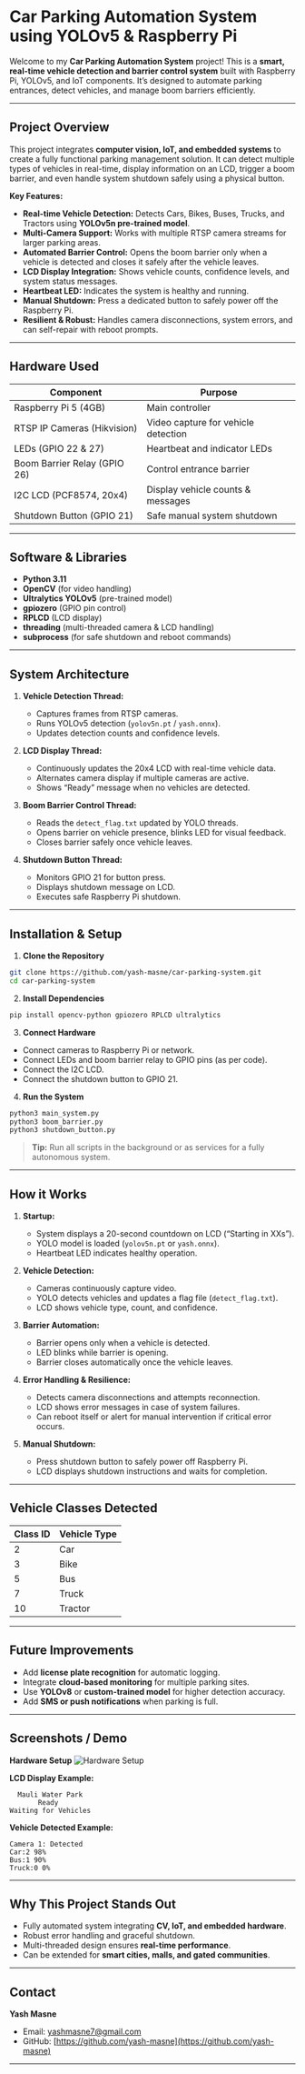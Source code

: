 # Car Parking Automation System using YOLOv5 & Raspberry Pi

Welcome to my **Car Parking Automation System** project! This is a **smart, real-time vehicle detection and barrier control system** built with Raspberry Pi, YOLOv5, and IoT components. It’s designed to automate parking entrances, detect vehicles, and manage boom barriers efficiently.

---

## **Project Overview**

This project integrates **computer vision, IoT, and embedded systems** to create a fully functional parking management solution. It can detect multiple types of vehicles in real-time, display information on an LCD, trigger a boom barrier, and even handle system shutdown safely using a physical button.

**Key Features:**

* **Real-time Vehicle Detection:** Detects Cars, Bikes, Buses, Trucks, and Tractors using **YOLOv5n pre-trained model**.
* **Multi-Camera Support:** Works with multiple RTSP camera streams for larger parking areas.
* **Automated Barrier Control:** Opens the boom barrier only when a vehicle is detected and closes it safely after the vehicle leaves.
* **LCD Display Integration:** Shows vehicle counts, confidence levels, and system status messages.
* **Heartbeat LED:** Indicates the system is healthy and running.
* **Manual Shutdown:** Press a dedicated button to safely power off the Raspberry Pi.
* **Resilient & Robust:** Handles camera disconnections, system errors, and can self-repair with reboot prompts.

---

## **Hardware Used**

| Component                    | Purpose                             |
| ---------------------------- | ----------------------------------- |
| Raspberry Pi 5 (4GB)         | Main controller                     |
| RTSP IP Cameras (Hikvision) | Video capture for vehicle detection |
| LEDs (GPIO 22 & 27)          | Heartbeat and indicator LEDs        |
| Boom Barrier Relay (GPIO 26) | Control entrance barrier            |
| I2C LCD (PCF8574, 20x4)      | Display vehicle counts & messages   |
| Shutdown Button (GPIO 21)    | Safe manual system shutdown         |

---

## **Software & Libraries**

* **Python 3.11**
* **OpenCV** (for video handling)
* **Ultralytics YOLOv5** (pre-trained model)
* **gpiozero** (GPIO pin control)
* **RPLCD** (LCD display)
* **threading** (multi-threaded camera & LCD handling)
* **subprocess** (for safe shutdown and reboot commands)

---

## **System Architecture**

1. **Vehicle Detection Thread:**

   * Captures frames from RTSP cameras.
   * Runs YOLOv5 detection (`yolov5n.pt` / `yash.onnx`).
   * Updates detection counts and confidence levels.

2. **LCD Display Thread:**

   * Continuously updates the 20x4 LCD with real-time vehicle data.
   * Alternates camera display if multiple cameras are active.
   * Shows “Ready” message when no vehicles are detected.

3. **Boom Barrier Control Thread:**

   * Reads the `detect_flag.txt` updated by YOLO threads.
   * Opens barrier on vehicle presence, blinks LED for visual feedback.
   * Closes barrier safely once vehicle leaves.

4. **Shutdown Button Thread:**

   * Monitors GPIO 21 for button press.
   * Displays shutdown message on LCD.
   * Executes safe Raspberry Pi shutdown.

---

## **Installation & Setup**

1. **Clone the Repository**

```bash
git clone https://github.com/yash-masne/car-parking-system.git
cd car-parking-system
```

2. **Install Dependencies**

```bash
pip install opencv-python gpiozero RPLCD ultralytics
```

3. **Connect Hardware**

* Connect cameras to Raspberry Pi or network.
* Connect LEDs and boom barrier relay to GPIO pins (as per code).
* Connect the I2C LCD.
* Connect the shutdown button to GPIO 21.

4. **Run the System**

```bash
python3 main_system.py
python3 boom_barrier.py
python3 shutdown_button.py
```

> **Tip:** Run all scripts in the background or as services for a fully autonomous system.

---

## **How it Works**

1. **Startup:**

   * System displays a 20-second countdown on LCD (“Starting in XXs”).
   * YOLO model is loaded (`yolov5n.pt` or `yash.onnx`).
   * Heartbeat LED indicates healthy operation.

2. **Vehicle Detection:**

   * Cameras continuously capture video.
   * YOLO detects vehicles and updates a flag file (`detect_flag.txt`).
   * LCD shows vehicle type, count, and confidence.

3. **Barrier Automation:**

   * Barrier opens only when a vehicle is detected.
   * LED blinks while barrier is opening.
   * Barrier closes automatically once the vehicle leaves.

4. **Error Handling & Resilience:**

   * Detects camera disconnections and attempts reconnection.
   * LCD shows error messages in case of system failures.
   * Can reboot itself or alert for manual intervention if critical error occurs.

5. **Manual Shutdown:**

   * Press shutdown button to safely power off Raspberry Pi.
   * LCD displays shutdown instructions and waits for completion.

---

## **Vehicle Classes Detected**

| Class ID | Vehicle Type |
| -------- | ------------ |
| 2        | Car          |
| 3        | Bike         |
| 5        | Bus          |
| 7        | Truck        |
| 10       | Tractor      |

---

## **Future Improvements**

* Add **license plate recognition** for automatic logging.
* Integrate **cloud-based monitoring** for multiple parking sites.
* Use **YOLOv8** or **custom-trained model** for higher detection accuracy.
* Add **SMS or push notifications** when parking is full.

---

## **Screenshots / Demo**

**Hardware Setup**
![Hardware Setup](images/HardwareSetup.jpg)

**LCD Display Example:**

```
  Mauli Water Park
       Ready
Waiting for Vehicles
```

**Vehicle Detected Example:**

```
Camera 1: Detected
Car:2 98%
Bus:1 90%
Truck:0 0%
```

---

## **Why This Project Stands Out**

* Fully automated system integrating **CV, IoT, and embedded hardware**.
* Robust error handling and graceful shutdown.
* Multi-threaded design ensures **real-time performance**.
* Can be extended for **smart cities, malls, and gated communities**.

---

## **Contact**

**Yash Masne**

* Email: [yashmasne7@gmail.com](mailto:yashmasne7@gmail.com)
* GitHub: [https://github.com/yash-masne](https://github.com/yash-masne)

---



